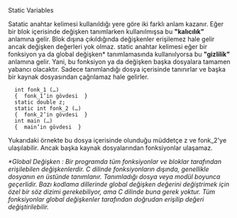Static Variables

Satatic anahtar kelimesi kullanıldığı yere göre iki farklı anlam kazanır. Eğer bir blok içerisinde değişken tanımlarken kullanılmışsa
bu **"kalıcılık"** anlamına gelir. Blok dışına çıkıldığında değişkenler erişilemez hale gelir ancak  değişken değerleri yok olmaz.
static anahtar kelimesi eğer bir fonksiyon ya da global değişken* tanımlamasında kullanıılyorsa bu **"gizlilik"** anlamına gelir. Yani, bu 
fonksiyon ya da değişken başka dosyalara tamamen yabancı olacaktır. Sadece tanımlandığı dosya içerisinde tanınırlar ve başka bir kaynak 
dosyasından çağrılamaz hale gelirler.

      int fonk_1 (…)
      {  fonk_1’in gövdesi  }
      static double z;
      static int fonk_2 (…)
      {  fonk_2’in gövdesi  }
      int main (…)
      {  main’in gövdesi  }

  
Yukarıdaki örnekte bu dosya içerisinde olunduğu müddetçe z ve fonk_2'ye ulaşılabilir. Ancak başka kaynak dosyalarından fonksiyonlar ulaşamaz.

_*Global Değişken : Bir programda tüm fonksiyonlar ve bloklar tarafından erişilebilen değişkenlerdir._
    _C dilinde fonksiyonların dışında, genellikle dosyanın en üstünde tanımlanır. Tanımladığı dosya veya modül boyunca geçerlidir._
    _Bazı kodlama dillerinde global değişken değerini değiştrimek için özel bir söz dizimi gerekebiliyor,_
    _ama C dilinde buna gerek yoktur. Tüm fonksiyonlar global değişkenler tarafından doğrudan erişilip değeri değiştirilebilir._

